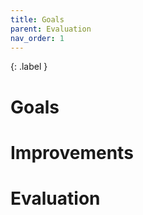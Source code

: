 ```yaml
---
title: Goals
parent: Evaluation
nav_order: 1
---
```


{: .label }


# Goals

# Improvements

# Evaluation

